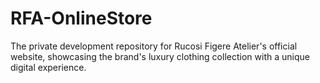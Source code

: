 # RFA-OnlineStore
The private development repository for Rucosi Figere Atelier's official website, showcasing the brand's luxury clothing collection with a unique digital experience.
